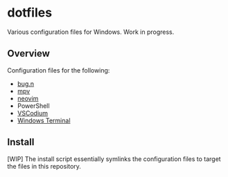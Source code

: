 # dotfiles
Various configuration files for Windows.
Work in progress.

## Overview
Configuration files for the following:

* [bug.n](https://github.com/fuhsjr00/bug.n)
* [mpv](https://github.com/mpv-player/mpv)
* [neovim](https://github.com/neovim/neovim)
* PowerShell
* [VSCodium](https://github.com/VSCodium/vscodium)
* [Windows Terminal](https://github.com/Microsoft/Terminal)

## Install
[WIP] The install script essentially symlinks the configuration files to target the files in this repository.

